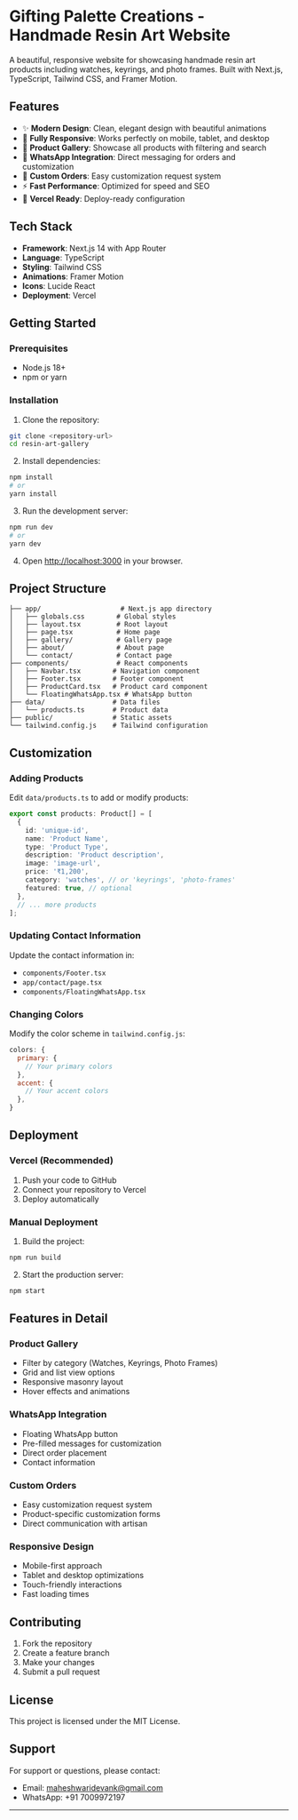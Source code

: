 # Gifting Palette Creations - Handmade Resin Art Website

A beautiful, responsive website for showcasing handmade resin art products including watches, keyrings, and photo frames. Built with Next.js, TypeScript, Tailwind CSS, and Framer Motion.

## Features

- ✨ **Modern Design**: Clean, elegant design with beautiful animations
- 📱 **Fully Responsive**: Works perfectly on mobile, tablet, and desktop
- 🎨 **Product Gallery**: Showcase all products with filtering and search
- 💬 **WhatsApp Integration**: Direct messaging for orders and customization
- 🎯 **Custom Orders**: Easy customization request system
- ⚡ **Fast Performance**: Optimized for speed and SEO
- 🚀 **Vercel Ready**: Deploy-ready configuration

## Tech Stack

- **Framework**: Next.js 14 with App Router
- **Language**: TypeScript
- **Styling**: Tailwind CSS
- **Animations**: Framer Motion
- **Icons**: Lucide React
- **Deployment**: Vercel

## Getting Started

### Prerequisites

- Node.js 18+ 
- npm or yarn

### Installation

1. Clone the repository:
```bash
git clone <repository-url>
cd resin-art-gallery
```

2. Install dependencies:
```bash
npm install
# or
yarn install
```

3. Run the development server:
```bash
npm run dev
# or
yarn dev
```

4. Open [http://localhost:3000](http://localhost:3000) in your browser.

## Project Structure

```
├── app/                    # Next.js app directory
│   ├── globals.css        # Global styles
│   ├── layout.tsx         # Root layout
│   ├── page.tsx           # Home page
│   ├── gallery/           # Gallery page
│   ├── about/             # About page
│   └── contact/           # Contact page
├── components/            # React components
│   ├── Navbar.tsx        # Navigation component
│   ├── Footer.tsx        # Footer component
│   ├── ProductCard.tsx   # Product card component
│   └── FloatingWhatsApp.tsx # WhatsApp button
├── data/                 # Data files
│   └── products.ts       # Product data
├── public/               # Static assets
└── tailwind.config.js    # Tailwind configuration
```

## Customization

### Adding Products

Edit `data/products.ts` to add or modify products:

```typescript
export const products: Product[] = [
  {
    id: 'unique-id',
    name: 'Product Name',
    type: 'Product Type',
    description: 'Product description',
    image: 'image-url',
    price: '₹1,200',
    category: 'watches', // or 'keyrings', 'photo-frames'
    featured: true, // optional
  },
  // ... more products
];
```

### Updating Contact Information

Update the contact information in:
- `components/Footer.tsx`
- `app/contact/page.tsx`
- `components/FloatingWhatsApp.tsx`

### Changing Colors

Modify the color scheme in `tailwind.config.js`:

```javascript
colors: {
  primary: {
    // Your primary colors
  },
  accent: {
    // Your accent colors
  },
}
```

## Deployment

### Vercel (Recommended)

1. Push your code to GitHub
2. Connect your repository to Vercel
3. Deploy automatically

### Manual Deployment

1. Build the project:
```bash
npm run build
```

2. Start the production server:
```bash
npm start
```

## Features in Detail

### Product Gallery
- Filter by category (Watches, Keyrings, Photo Frames)
- Grid and list view options
- Responsive masonry layout
- Hover effects and animations

### WhatsApp Integration
- Floating WhatsApp button
- Pre-filled messages for customization
- Direct order placement
- Contact information

### Custom Orders
- Easy customization request system
- Product-specific customization forms
- Direct communication with artisan

### Responsive Design
- Mobile-first approach
- Tablet and desktop optimizations
- Touch-friendly interactions
- Fast loading times

## Contributing

1. Fork the repository
2. Create a feature branch
3. Make your changes
4. Submit a pull request

## License

This project is licensed under the MIT License.

## Support

For support or questions, please contact:
- Email: maheshwaridevank@gmail.com
- WhatsApp: +91 7009972197

---

